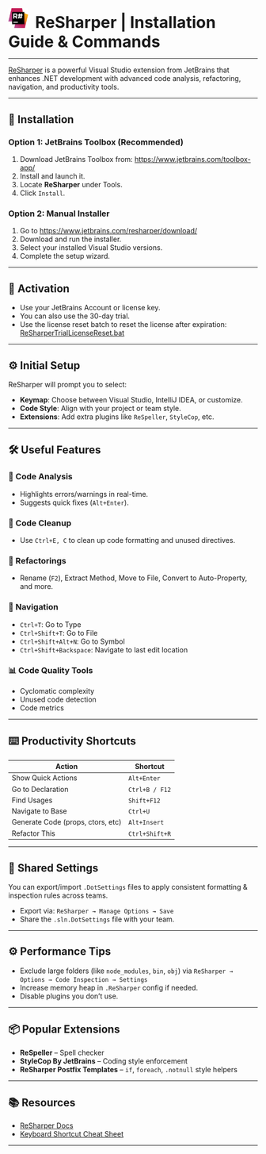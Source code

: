 <img src="resharper-icon.png" alt="ReSharper" style="max-width:8%"/>
<b style="font-size:2.0rem; margin: 0px 0px 0px 10px">ReSharper | Installation Guide & Commands </b>

---

[ReSharper](https://www.jetbrains.com/resharper/) is a powerful Visual Studio extension from JetBrains that enhances .NET development with advanced code analysis, refactoring, navigation, and productivity tools.

---

## 🚀 Installation

### Option 1: JetBrains Toolbox (Recommended)

1. Download JetBrains Toolbox from: <https://www.jetbrains.com/toolbox-app/>
2. Install and launch it.
3. Locate **ReSharper** under Tools.
4. Click `Install`.

### Option 2: Manual Installer

1. Go to <https://www.jetbrains.com/resharper/download/>
2. Download and run the installer.
3. Select your installed Visual Studio versions.
4. Complete the setup wizard.

---

## 🔐 Activation

- Use your JetBrains Account or license key.
- You can also use the 30-day trial.
- Use the license reset batch to reset the license after expiration: [ReSharperTrialLicenseReset.bat](Scripts/ReSharperTrialLicenseReset.bat)

---

## ⚙️ Initial Setup

ReSharper will prompt you to select:

- **Keymap**: Choose between Visual Studio, IntelliJ IDEA, or customize.
- **Code Style**: Align with your project or team style.
- **Extensions**: Add extra plugins like `ReSpeller`, `StyleCop`, etc.

---

## 🛠️ Useful Features

### 🔎 Code Analysis

- Highlights errors/warnings in real-time.
- Suggests quick fixes (`Alt+Enter`).

### 🧹 Code Cleanup

- Use `Ctrl+E, C` to clean up code formatting and unused directives.

### 🔁 Refactorings

- Rename (`F2`), Extract Method, Move to File, Convert to Auto-Property, and more.

### 🧭 Navigation

- `Ctrl+T`: Go to Type
- `Ctrl+Shift+T`: Go to File
- `Ctrl+Shift+Alt+N`: Go to Symbol
- `Ctrl+Shift+Backspace`: Navigate to last edit location

### 📊 Code Quality Tools

- Cyclomatic complexity
- Unused code detection
- Code metrics

---

## ⌨️ Productivity Shortcuts

| Action                  | Shortcut           |
|-------------------------|--------------------|
| Show Quick Actions      | `Alt+Enter`        |
| Go to Declaration       | `Ctrl+B / F12`     |
| Find Usages             | `Shift+F12`        |
| Navigate to Base        | `Ctrl+U`           |
| Generate Code (props, ctors, etc) | `Alt+Insert` |
| Refactor This           | `Ctrl+Shift+R`     |

---

## 📁 Shared Settings

You can export/import `.DotSettings` files to apply consistent formatting & inspection rules across teams.

- Export via: `ReSharper → Manage Options → Save`
- Share the `.sln.DotSettings` file with your team.

---

## ⚙️ Performance Tips

- Exclude large folders (like `node_modules`, `bin`, `obj`) via `ReSharper → Options → Code Inspection → Settings`
- Increase memory heap in `.ReSharper` config if needed.
- Disable plugins you don’t use.

---

## 📦 Popular Extensions

- **ReSpeller** – Spell checker
- **StyleCop By JetBrains** – Coding style enforcement
- **ReSharper Postfix Templates** – `if`, `foreach`, `.notnull` style helpers

---

## 📚 Resources

- [ReSharper Docs](https://www.jetbrains.com/resharper/documentation/)
- [Keyboard Shortcut Cheat Sheet](https://resources.jetbrains.com/storage/products/resharper/docs/ReSharperDefaultKeymap.pdf)

---
